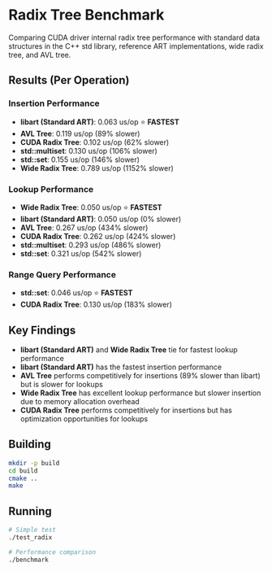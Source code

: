 # Radix Tree Benchmark

Comparing CUDA driver internal radix tree performance with standard data structures in the C++ std library, reference ART implementations, wide radix tree, and AVL tree.

## Results (Per Operation)

### Insertion Performance
- **libart (Standard ART)**: 0.063 us/op ⭐ **FASTEST**
- **AVL Tree**: 0.119 us/op (89% slower)
- **CUDA Radix Tree**: 0.102 us/op (62% slower)
- **std::multiset**: 0.130 us/op (106% slower)
- **std::set**: 0.155 us/op (146% slower)
- **Wide Radix Tree**: 0.789 us/op (1152% slower)

### Lookup Performance  
- **Wide Radix Tree**: 0.050 us/op ⭐ **FASTEST**
- **libart (Standard ART)**: 0.050 us/op (0% slower)
- **AVL Tree**: 0.267 us/op (434% slower)
- **CUDA Radix Tree**: 0.262 us/op (424% slower)
- **std::multiset**: 0.293 us/op (486% slower)
- **std::set**: 0.321 us/op (542% slower)

### Range Query Performance
- **std::set**: 0.046 us/op ⭐ **FASTEST**
- **CUDA Radix Tree**: 0.130 us/op (183% slower)

## Key Findings

- **libart (Standard ART)** and **Wide Radix Tree** tie for fastest lookup performance
- **libart (Standard ART)** has the fastest insertion performance
- **AVL Tree** performs competitively for insertions (89% slower than libart) but is slower for lookups
- **Wide Radix Tree** has excellent lookup performance but slower insertion due to memory allocation overhead
- **CUDA Radix Tree** performs competitively for insertions but has optimization opportunities for lookups

## Building

```bash
mkdir -p build
cd build
cmake ..
make
```

## Running

```bash
# Simple test
./test_radix

# Performance comparison
./benchmark
``` 